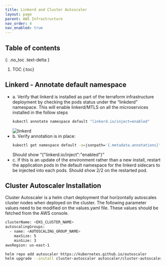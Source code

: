 ```yaml
---
title: Linkerd and Cluster Autoscaler
layout: page
parent: AWS Infrastructure
nav_order: 4
nav_enabled: true
---
```


## Table of contents
{: .no_toc .text-delta }

1. TOC
{:toc}

## Linkerd - Annotate default namespace
- a. Verify that linkerd is installed as part of the terraform infrastructure deployment by checking the pods status under the “linkderd” namespace. This will enable linkerd/MTLS on all the microservices installed in the follow steps
  ```bash
  kubectl annotate namespace default "linkerd.io/inject=enabled"
  ```
  ![linkerd](/just-the-doc/docs/3_base_application/images/linkerd.png)
- b. Verify annotation is in place:
  ```bash
  kubectl get namespace default -o=jsonpath='{.metadata.annotations}'
  ```
  Should show “{"linkerd.io/inject":"enabled"}”
- c. If this is an update of the environment rather than a new install, restart the application pods in the default namespace for the linkerd sidecars to be injected into each pods. Should show 2/2 on the restarted pod.

## Cluster Autoscaler Installation
Cluster Autoscaler is a helm chart deployment that horizontally autoscales cluster nodes when deployed on the cluster. The following parameter values need to be modified on the values.yaml file. These values should be fetched from the AWS console.
```bash
clusterName: <EKS_CLUSTER_NAME>
autoscalingGroups:
  - name: <AUTOSCALING_GROUP_NAME>
    maxSize: 5
    minSize: 3
awsRegion: us-east-1

helm repo add autoscaler https://kubernetes.github.io/autoscaler
helm upgrade --install cluster-autoscaler autoscaler/cluster-autoscaler -f ./cluster-autoscaler/values.yaml --namespace kube-system
```
